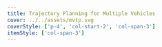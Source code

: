 ```yaml
---
title: Trajectory Planning for Multiple Vehicles
cover: ../../assets/mvtp.svg
coverStyle: ['p-4', 'col-start-2', 'col-span-3']
itemStyle: ['col-span-3']
---
```



